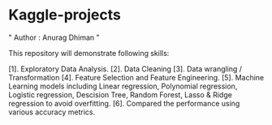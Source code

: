 # Kaggle-projects
 
 " Author : Anurag Dhiman "
 
This repository will demonstrate following skills:

[1]. Exploratory Data Analysis.
[2]. Data Cleaning
[3]. Data wrangling / Transformation
[4]. Feature Selection and Feature Engineering.
[5]. Machine Learning models including Linear regression, Polynomial regression, 
Logistic regression, Descision Tree, Random Forest, Lasso & Ridge regression to avoid overfitting.
[6]. Compared the performance using various accuracy metrics.
